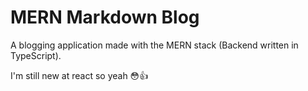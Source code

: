 # MERN Markdown Blog

A blogging application made with the MERN stack (Backend written in TypeScript).

I'm still new at react so yeah 😳👍